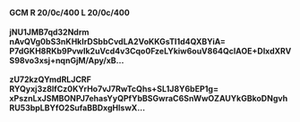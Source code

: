 #### GCM R 20/0c/400 L 20/0c/400
**jNU1JMB7qd32Ndrm**<br/>**nAvQVg0bS3nKHkIrDSbbCvdLA2VoKKGsTI1d4QXBYiA=**<br/>**P7dGKH8RKb9PvwIk2uVcd4v3Cqo0FzeLYkiw6ouV864QclAOE+DIxdXRVS98vo3xsj+nqnGjM/Apy/xB...**<br/><br/>
**zU72kzQYmdRLJCRF**<br/>**RYQyxj3z8lfCz0KYrHo7vJ7RwTcQhs+SL1J8Y6bEP1g=**<br/>**xPsznLxJSMBONPJ7ehasYyQPfYbBSGwraC6SnWwOZAUYkGBkoDNgvhRU53bpLBYfO2SufaBBDxgHlswX...**